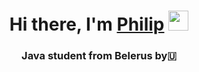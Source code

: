 <h1 align="center">Hi there, I'm <a href="https://t.me/javaSkill" target="_blank">Philip</a> 
<img src="https://github.com/Philip287/Philip287/raw/main/images/Hi.gif" height="32"/></h1>
<h3 align="center">Java student from Belerus by🇺</h3>

<!--
**Philip287/Philip287** is a ✨ _special_ ✨ repository because its `README.md` (this file) appears on your GitHub profile.

Here are some ideas to get you started:

- 🔭 I’m currently working on ...
- 🌱 I’m currently learning ...
- 👯 I’m looking to collaborate on ...
- 🤔 I’m looking for help with ...
- 💬 Ask me about ...
- 📫 How to reach me: ...
- 😄 Pronouns: ...
- ⚡ Fun fact: ...
-->
